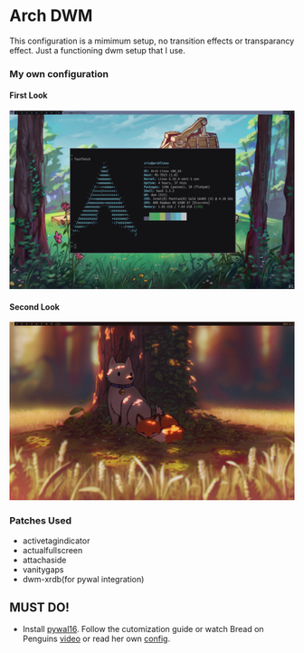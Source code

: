 # Arch DWM
This configuration is a mimimum setup, no transition effects or transparancy effect. Just a functioning dwm setup that I use.
### My own configuration
#### First Look
![image2](https://github.com/crisantt/arch-dwm/blob/main/screenshots/dwm-photo2-2.png)

#### Second Look
![image1](https://github.com/crisantt/arch-dwm/blob/main/screenshots/dwm-photo1-1.png)

### Patches Used
- activetagindicator
- actualfullscreen
- attachaside
- vanitygaps
- dwm-xrdb(for pywal integration)

## MUST DO!
- Install [pywal16](https://github.com/eylles/pywal16). Follow the cutomization guide or watch Bread on Penguins [video](https://youtu.be/uD_1Ht3YFzU?si=3Ol0hf8Soflh55FT) or read her own [config](https://github.com/BreadOnPenguins/dwm?tab=readme-ov-file).

